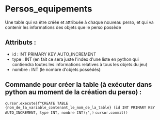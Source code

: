# Persos_equipements 

Une table qui va être créée et attribuée à chaque nouveau perso, et qui va contenir les informations des objets que le perso possède

## Attributs : 

 - id : INT PRIMARY KEY AUTO_INCREMENT
 - type : INT (en fait ce sera juste l'index d'une liste en python qui contiendra toutes les informations relatives à tous les objets du jeu)
 - nombre : INT (le nombre d'objets possédés)


## Commande pour créer la table (à exécuter dans python au moment de la création du perso) :

`cursor.execute(f"CREATE TABLE {nom_de_la_variable_contenant_le_nom_de_la_table} (id INT PRIMARY KEY AUTO_INCREMENT, type INT, nombre INT);",)`
`cursor.commit()`

